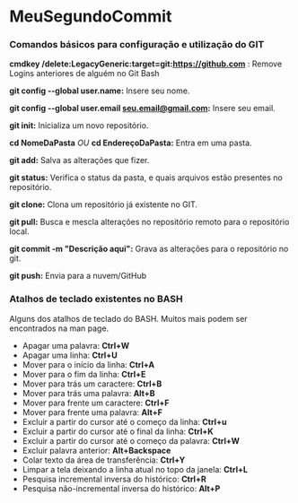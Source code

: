# MeuSegundoCommit
### Comandos básicos para configuração e utilização do GIT

**cmdkey /delete:LegacyGeneric:target=git:https://github.com** : Remove Logins anteriores de alguém no Git Bash

**git config --global user.name:** Insere seu nome.

**git config --global user.email seu.email@gmail.com:** Insere seu email.

**git init:** Inicializa um novo repositório.

**cd NomeDaPasta** *OU* **cd EndereçoDaPasta:** Entra em uma pasta. 

**git add:** Salva as alterações que fizer.

**git status:** Verifica o status da pasta, e quais arquivos estão presentes no repositório.

**git clone:** Clona um repositório já existente no GIT.

**git pull:** Busca e mescla alterações no repositório remoto para o repositório local.

**git commit -m "Descrição aqui":** Grava as alterações para o repositório no git.

**git push:** Envia para a nuvem/GitHub

### Atalhos de teclado existentes no BASH
Alguns dos atalhos de teclado do BASH. Muitos mais podem ser encontrados na man page.

- Apagar uma palavra: **Ctrl+W**
- Apagar uma linha: **Ctrl+U**
- Mover para o início da linha: **Ctrl+A**
- Mover para o fim da linha: **Ctrl+E**
- Mover para trás um caractere: **Ctrl+B**
- Mover para trás uma palavra: **Alt+B**
- Mover para frente um caractere: **Ctrl+F**
- Mover para frente uma palavra: **Alt+F**
- Excluir a partir do cursor até o começo da linha: **Ctrl+u**
- Excluir a partir do cursor até o final da linha: **Ctrl+K**
- Excluir a partir do cursor até o começo da palavra: **Ctrl+W**
- Excluir palavra anterior: **Alt+Backspace**
- Colar texto da área de transferência: **Ctrl+Y**
- Limpar a tela deixando a linha atual no topo da janela: **Ctrl+L**
- Pesquisa incremental inversa do histórico: **Ctrl+R**
- Pesquisa não-incremental inversa do histórico: **Alt+P**




